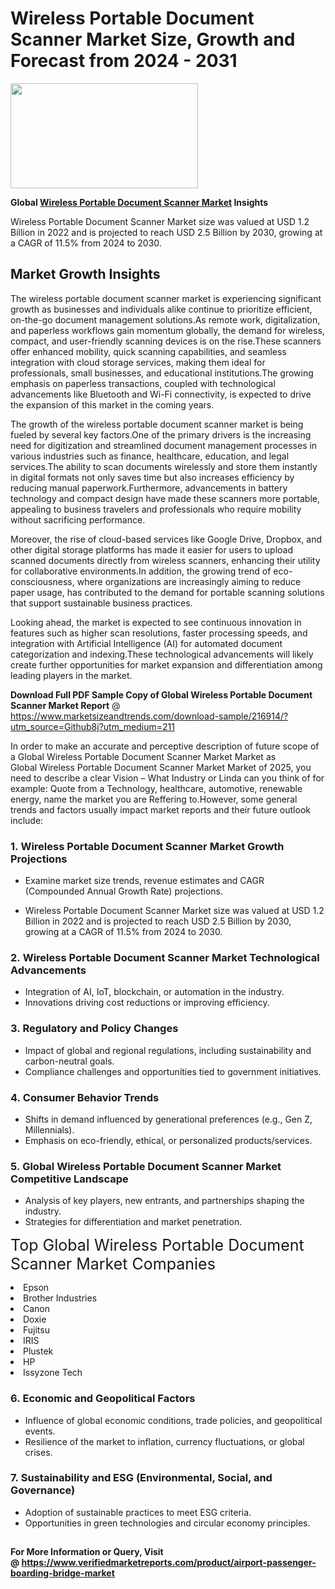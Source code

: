 <H1>Wireless Portable Document Scanner Market Size, Growth and Forecast from 2024 - 2031</H1><img class="aligncenter size-medium wp-image-584254" src="https://thirdeyenews.in/wp-content/uploads/2024/09/Global-Market-Research-300x168.jpeg" alt="" width="300" height="168" /><p><strong>Global&nbsp;<a href="https://www.marketsizeandtrends.com/download-sample/216914/?utm_source=Github8j?utm_medium=211">Wireless Portable Document Scanner Market</a> Insights</strong></p><p>Wireless Portable Document Scanner Market size was valued at USD 1.2 Billion in 2022 and is projected to reach USD 2.5 Billion by 2030, growing at a CAGR of 11.5% from 2024 to 2030.</p><p><h2>Market Growth Insights</h2> <p>The wireless portable document scanner market is experiencing significant growth as businesses and individuals alike continue to prioritize efficient, on-the-go document management solutions.As remote work, digitalization, and paperless workflows gain momentum globally, the demand for wireless, compact, and user-friendly scanning devices is on the rise.These scanners offer enhanced mobility, quick scanning capabilities, and seamless integration with cloud storage services, making them ideal for professionals, small businesses, and educational institutions.The growing emphasis on paperless transactions, coupled with technological advancements like Bluetooth and Wi-Fi connectivity, is expected to drive the expansion of this market in the coming years.</p> <p>The growth of the wireless portable document scanner market is being fueled by several key factors.One of the primary drivers is the increasing need for digitization and streamlined document management processes in various industries such as finance, healthcare, education, and legal services.The ability to scan documents wirelessly and store them instantly in digital formats not only saves time but also increases efficiency by reducing manual paperwork.Furthermore, advancements in battery technology and compact design have made these scanners more portable, appealing to business travelers and professionals who require mobility without sacrificing performance.</p> <p>Moreover, the rise of cloud-based services like Google Drive, Dropbox, and other digital storage platforms has made it easier for users to upload scanned documents directly from wireless scanners, enhancing their utility for collaborative environments.In addition, the growing trend of eco-consciousness, where organizations are increasingly aiming to reduce paper usage, has contributed to the demand for portable scanning solutions that support sustainable business practices.</p> <p>Looking ahead, the market is expected to see continuous innovation in features such as higher scan resolutions, faster processing speeds, and integration with Artificial Intelligence (AI) for automated document categorization and indexing.These technological advancements will likely create further opportunities for market expansion and differentiation among leading players in the market.</p> <p><span class=""><strong>Download Full PDF Sample Copy of Global Wireless Portable Document Scanner Market Report</strong> @ <a href="https://www.marketsizeandtrends.com/download-sample/216914/?utm_source=Github8j?utm_medium=211" target="_blank">https://www.marketsizeandtrends.com/download-sample/216914/?utm_source=Github8j?utm_medium=211</a></span></p><p>In order to make an accurate and perceptive description of future scope of a Global&nbsp;Wireless Portable Document Scanner Market Market as Global&nbsp;Wireless Portable Document Scanner Market Market of 2025, you need to describe a clear Vision &ndash; What Industry or Linda can you think of for example: Quote from a Technology, healthcare, automotive, renewable energy, name the market you are Reffering to.However, some general trends and factors usually impact market reports and their future outlook include:</p><h3>1.&nbsp;<strong>Wireless Portable Document Scanner Market Growth Projections</strong></h3><ul><li>Examine market size trends, revenue estimates and CAGR (Compounded Annual Growth Rate) projections.</li><li><p>Wireless Portable Document Scanner Market size was valued at USD 1.2 Billion in 2022 and is projected to reach USD 2.5 Billion by 2030, growing at a CAGR of 11.5% from 2024 to 2030.</p></li></ul><h3>2.&nbsp;<strong>Wireless Portable Document Scanner Market Technological Advancements</strong></h3><ul><li>Integration of AI, IoT, blockchain, or automation in the industry.</li><li>Innovations driving cost reductions or improving efficiency.</li></ul><h3>3.&nbsp;<strong>Regulatory and Policy Changes</strong></h3><ul><li>Impact of global and regional regulations, including sustainability and carbon-neutral goals.</li><li>Compliance challenges and opportunities tied to government initiatives.</li></ul><h3>4.&nbsp;<strong>Consumer Behavior Trends</strong></h3><ul><li>Shifts in demand influenced by generational preferences (e.g., Gen Z, Millennials).</li><li>Emphasis on eco-friendly, ethical, or personalized products/services.</li></ul><h3>5.&nbsp;<strong>Global Wireless Portable Document Scanner Market Competitive Landscape</strong></h3><ul><li>Analysis of key players, new entrants, and partnerships shaping the industry.</li><li>Strategies for differentiation and market penetration.</li></ul><p data-pm-slice="1 1 []"><span style="color: inherit; font-family: inherit; font-size: 25px;">Top Global Wireless Portable Document Scanner Market Companies</span></p><div class="" data-test-id=""><p><li>Epson</li><li> Brother Industries</li><li> Canon</li><li> Doxie</li><li> Fujitsu</li><li> IRIS</li><li> Plustek</li><li> HP</li><li> Issyzone Tech</li></p></div><h3>6.&nbsp;<strong>Economic and Geopolitical Factors</strong></h3><ul><li>Influence of global economic conditions, trade policies, and geopolitical events.</li><li>Resilience of the market to inflation, currency fluctuations, or global crises.</li></ul><h3>7.&nbsp;<strong>Sustainability and ESG (Environmental, Social, and Governance)</strong></h3><ul><li>Adoption of sustainable practices to meet ESG criteria.</li><li>Opportunities in green technologies and circular economy principles.</li></ul><h2><strong style="font-size: 14px;">For More Information or Query, Visit @&nbsp;</strong><a style="background-color: #ffffff; font-size: 14px;" href="https://www.marketsizeandtrends.com/report/wireless-portable-document-scanner-market/" target="_blank">https://www.verifiedmarketreports.com/product/airport-passenger-boarding-bridge-market</a></h2>